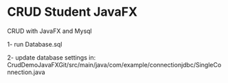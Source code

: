 # CRUD Student JavaFX
 CRUD with JavaFX and Mysql

 1- run Database.sql

2- update database settings in:
CrudDemoJavaFXGit/src/main/java/com/example/connectionjdbc/SingleConnection.java
